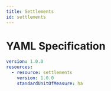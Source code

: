 ```yaml
---
title: Settlements
id: settlements
---
```




# YAML Specification

```yaml
version: 1.0.0
resources: 
  - resource: settlements
    version: 1.0.0
    standardUnitOfMeasure: ha
```



